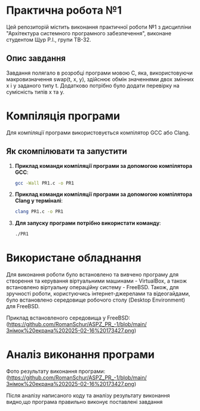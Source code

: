 # Практична робота №1
Цей репозиторій містить виконання практичної роботи №1 з дисципліни "Архітектура системного програмного забезпечення", виконане студентом Щур Р.І., групи ТВ-32.

## Опис завдання
Завдання полягало в розробці програми мовою C, яка, використовуючи макровизначення swap(t, x, y), здійснює обмін значеннями двох змінних x і y заданого типу t. Додатково потрібно було додати перевірку на сумісність типів x та y.
# Компіляція програми
Для компіляції програми використовується компілятор GCC або Clang.  

## Як скомпілювати та запустити  

1. **Приклад команди компіляції програми за допомогою компілятора GCC**:  
     ```bash
     gcc -Wall PR1.c -o PR1
     ```    
2. **Приклад команди компіляції програми за допомогою компілятора Clang у терміналі**:  
   ```bash
   clang PR1.c -o PR1
   ```
3. **Для запуску програми потрібно використати команду**:  
   ```bash
   ./PR1
   ```
# Використане обладнання  
Для виконання роботи було встановлено та вивчено програму для створення та керування віртуальними машинами - VirtualBox, а також встановлено віртуальну операційну систему - FreeBSD. Також, для зручності роботи, користуючись інтернет-джерелами та відеогайдами, було встановлено середовище робочого столу (Desktop Environment) для FreeBSD.

Приклад встановленого середовища у FreeBSD:
(https://github.com/RomanSchur/ASPZ_PR_-1/blob/main/Знімок%20екрана%202025-02-16%20173427.png)
# Аналіз виконання програми
Фото результату виконання програми:
(https://github.com/RomanSchur/ASPZ_PR_-1/blob/main/Знімок%20екрана%202025-02-16%20173427.png)
   
Після аналізу написаного коду та аналізу результату виконання видно,що програма правильно виконує поставлені завдання



